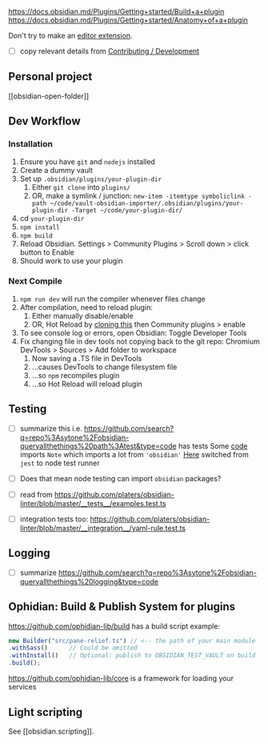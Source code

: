 https://docs.obsidian.md/Plugins/Getting+started/Build+a+plugin
https://docs.obsidian.md/Plugins/Getting+started/Anatomy+of+a+plugin

Don't try to make an [editor extension](https://docs.obsidian.md/Plugins/Editor/Editor+extensions).

- [ ] copy relevant details from [Contributing / Development](https://sytone.dev/obsidian-queryallthethings/contributing/development)

## Personal project
[[obsidian-open-folder]]
## Dev Workflow
### Installation
1. Ensure you have `git` and `nodejs` installed
2. Create a dummy vault
3. Set up `.obsidian/plugins/your-plugin-dir`
    1. Either `git clone` into `plugins/`
    2. OR, make a symlink / junction:  `new-item -itemtype symboliclink -path ~/code/vault-obsidian-importer/.obsidian/plugins/your-plugin-dir -Target ~/code/your-plugin-dir/`
4. cd `your-plugin-dir`
5. `npm install`
6. `npm build`
7. Reload Obsidian. Settings > Community Plugins > Scroll down > click button to Enable
8. Should work to use your plugin
### Next Compile
1. `npm run dev` will run the compiler whenever files change
2. After compilation, need to reload plugin:
    1. Either manually disable/enable
    2. OR, Hot Reload by [cloning this](https://github.com/pjeby/hot-reload) then Community plugins > enable
3. To see console log or errors, open Obsidian: Toggle Developer Tools
4. Fix changing file in dev tools not copying back to the git repo: Chromium DevTools > Sources > Add folder to workspace
	1. Now saving a .TS file in DevTools 
	2. ...causes DevTools to change filesystem file
	3. ...so `npm` recompiles plugin
	4. ...so Hot Reload will reload plugin
## Testing
- [ ] summarize this
i.e. https://github.com/search?q=repo%3Asytone%2Fobsidian-queryallthethings%20path%3Atest&type=code has tests
Some [code](https://github.com/sytone/obsidian-queryallthethings/blob/d780219798f7687441f4568298aa2a07803419d1/tests/ParseTask.test.ts) imports `Note` which imports a lot from `'obsidian'`
[Here](https://github.com/sytone/obsidian-queryallthethings/commit/7c21ecc9aa49b6143953467bf5ff55477caccd12) switched from `jest` to node test runner
- [ ] Does that mean node testing can import `obsidian` packages?

- [ ] read from https://github.com/platers/obsidian-linter/blob/master/__tests__/examples.test.ts
- [ ] integration tests too: https://github.com/platers/obsidian-linter/blob/master/__integration__/yaml-rule.test.ts
## Logging
- [ ] summarize https://github.com/search?q=repo%3Asytone%2Fobsidian-queryallthethings%20logging&type=code
## Ophidian: Build & Publish System for plugins
https://github.com/ophidian-lib/build has a build script example:
```js
new Builder("src/pane-relief.ts") // <-- the path of your main module
.withSass()      // Could be omitted
.withInstall()   // Optional: publish to OBSIDIAN_TEST_VAULT on build
.build();
```

https://github.com/ophidian-lib/core is a framework for loading your services

## Light scripting
See [[obsidian.scripting]].
